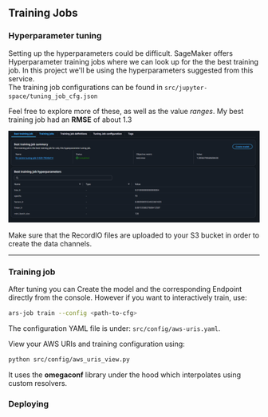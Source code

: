 ## Training Jobs


### Hyperparameter tuning


Setting up the hyperparameters could be difficult. SageMaker offers Hyperparameter training jobs where we can look up for the the best training job. In this project we'll be using the hyperparameters suggested from this service.\
The training job configurations can be found in `src/jupyter-space/tuning_job_cfg.json`

Feel free to explore more of these, as well as the value *ranges*. My best training job had an **RMSE** of about $1.3$

![](best-tuning-job.png)

Make sure that the RecordIO files are uploaded to your S3 bucket in order to create the data channels.

<hr>


### Training job

After tuning you can Create the model and the corresponding Endpoint directly from the console. However if you want to interactively train, use:
```bash
ars-job train --config <path-to-cfg>
```

The configuration YAML file is under: `src/config/aws-uris.yaml`.

View your AWS URIs and training configuration using:
```bash
python src/config/aws_uris_view.py
```

It uses the **omegaconf** library under the hood which interpolates using custom resolvers.


### Deploying